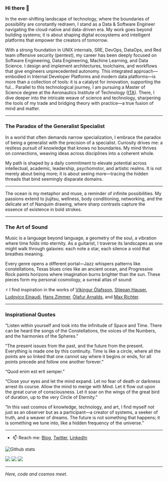 ### Hi there 👋

<!--
**richardsonlima/richardsonlima** is a ✨ _special_ ✨ repository because its `README.md` (this file) appears on your GitHub profile.

Here are some ideas to get you started:
-->

In the ever-shifting landscape of technology, where the boundaries of possibility are constantly redrawn, I stand as a Data & Software Engineer navigating the cloud-native and data-driven era. My work goes beyond building systems; it is about shaping digital ecosystems and intelligent platforms that empower the creators of tomorrow.  

With a strong foundation in UNIX internals, SRE, DevOps, DataOps, and Red team offensive security (pentest), my career has been deeply focused on Software Engineering, Data Engineering, Machine Learning, and Data Science. I design and implement architectures, toolchains, and workflows that give engineers unprecedented autonomy. This integrated approach—embodied in Internal Developer Platforms and modern data platforms—is more than a collection of tools: it is a catalyst for innovation, supporting the ful...
Parallel to this technological journey, I am pursuing a Master of Science degree at the Aeronautics Institute of Technology ([ITA](https://www.timeshighereducation.com/world-university-rankings/technological-institute-aeronautics)). There, I dive deeper into the intricate weave of science and technology, sharpening the tools of my trade and bridging theory with practice—a true fusion of mind and matter.

---

### The Paradox of the Generalist Specialist

In a world that often demands narrow specialization, I embrace the paradox of being a generalist with the precision of a specialist. Curiosity drives me: a restless pursuit of knowledge that knows no boundaries. My mind thrives on connections, weaving ideas across disciplines into a coherent whole.  

My path is shaped by a daily commitment to elevate potential across intellectual, academic, leadership, psychomotor, and artistic realms. It is not merely about being more; it is about seeing more—tracing the hidden threads that bind seemingly disparate domains.

---

The ocean is my metaphor and muse, a reminder of infinite possibilities. My passions extend to jiujitsu, wellness, body conditioning, networking, and the delicate art of Nanquim drawing, where sharp contrasts capture the essence of existence in bold strokes.

---

### The Art of Sound

Music is a language beyond language, a geometry of the soul, a vibration where time folds into eternity. As a guitarist, I traverse its landscapes as one might walk through galaxies: each note a star, each silence a void that breathes meaning.  

Every genre opens a different portal—Jazz whispers patterns like constellations, Texas blues cries like an ancient ocean, and Progressive Rock paints horizons where imagination burns brighter than the sun. These pieces form my personal cosmology, a surreal atlas of sound:

⚡ I find inspiration in the works of [Víkingur Ólafsson](https://www.youtube.com/watch?v=h3-rNMhIyuQ), [Stjepan Hauser](https://www.youtube.com/watch?v=kn1gcjuhlhg), [Ludovico Einaudi](https://www.youtube.com/watch?v=70cfoPloJq8), [Hans Zimmer](https://www.youtube.com/watch?v=kottjfEd7Zw), [Ólafur Arnalds](https://www.youtube.com/watch?v=Kb34JCz5wvY&t=1213s), and [Max Richter](https://www.youtube.com/watch?v=b_YHE4Sx-08). 

---

### Inspirational Quotes

“Listen within yourself and look into the infinitude of Space and Time. There can be heard the songs of the Constellations, the voices of the Numbers, and the harmonies of the Spheres.”  

“The present issues from the past, and the future from the present. Everything is made one by this continuity. Time is like a circle, where all the points are so linked that one cannot say where it begins or ends, for all points precede and follow one another forever.”  

“Quod enim est erit semper.”  

“Close your eyes and let the mind expand. Let no fear of death or darkness arrest its course. Allow the mind to merge with Mind. Let it flow out upon the great curve of consciousness. Let it soar on the wings of the great bird of duration, up to the very Circle of Eternity.”  

“In this vast cosmos of knowledge, technology, and art, I find myself not just as an observer but as a participant—a creator of systems, a seeker of truth, and a weaver of dreams. The future is not something that happens; it is something we tune into, like a hidden frequency of the universe.”  

---

- 📫 Reach me: [Blog](https://www.richardsonlima.com.br), [Twitter](https://twitter.com/RichDevSecOps), [LinkedIn](https://www.linkedin.com/in/richardsonlima/)  

![Github stats](https://github-readme-stats.vercel.app/api?username=richardsonlima&show_icons=true&title_color=ffffff&icon_color=bb2acf&text_color=daf7dc&bg_color=151515&count_private=true)

![](https://i.imgsafe.org/60/607aec4f21.png)
![](https://i.imgsafe.org/60/6078e2a31f.png)
![](https://i.imgsafe.org/60/60775a2051.png)

---

*Here, code and cosmos meet.*
